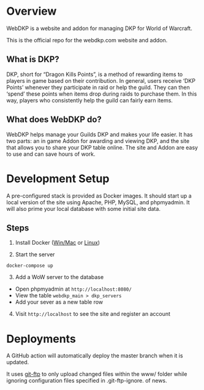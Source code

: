 # Overview
WebDKP is a website and addon for managing DKP for World of Warcraft.

This is the official repo for the webdkp.com website and addon.

## What is DKP?
DKP, short for “Dragon Kills Points”, is a method of rewarding items
to players in game based on their contribution. In general, users
receive ‘DKP Points’ whenever they participate in raid or help the
guild. They can then ‘spend’ these points when items drop during 
raids to purchase them. In this way, players who consistently help
the guild can fairly earn items.

## What does WebDKP do?
WebDKP helps manage your Guilds DKP and makes your life easier. It 
has two parts: an in game Addon for awarding and viewing DKP, and 
the site that allows you to share your DKP table online. The site
 and Addon are easy to use and can save hours of work.

# Development Setup
A pre-configured stack is provided as Docker images. It should
start up a local version of the site using Apache, PHP, MySQL,
and phpmyadmin. It will also prime your local database with
some initial site data.

## Steps
1. Install Docker ([Win/Mac](https://www.docker.com/products/docker-desktop) or [Linux](https://docs.docker.com/install/linux/docker-ce/ubuntu/))

2. Start the server
```shell
docker-compose up
```
3. Add a WoW server to the database
  * Open phpmyadmin at `http://localhost:8080/`
  * View the table `webdkp_main > dkp_servers`
  * Add your sever as a new table row

4. Visit `http://localhost` to see the site and register an account

# Deployments
A GitHub action will automatically deploy the master branch when it is updated.

It uses [git-ftp](https://git-ftp.github.io/) to only upload changed files
within the www/ folder while ignoring configuration files specified in
.git-ftp-ignore.  of news.